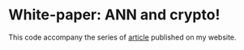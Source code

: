 # White-paper: ANN and crypto!
This code accompany the series of [article](https://manuneuro.github.io/EmmanuelCalvet//quantum,/crypto/2022/09/24/whitepaper-p2.html) published on my website.
